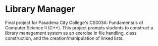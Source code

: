 # Library Manager

Final project for Pasadena City College's CS003A: Fundamentals of Computer Science
II (C++). This project prompts students to construct a library management system
as an exercise in file handling, class construction, and the creation/manipulation
of linked lists.

